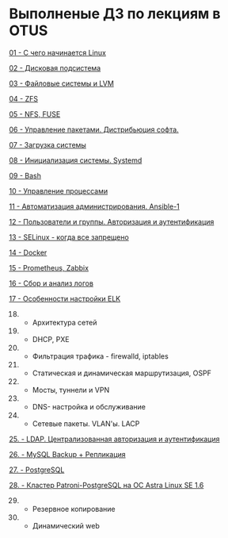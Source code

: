 # Выполненые ДЗ по лекциям в OTUS
[01 - С чего начинается Linux](https://github.com/Aleksey-10081967/HomeWork/tree/main/HW-lesson-01)

[02 - Дисковая подсистема](https://github.com/Aleksey-10081967/HomeWork/tree/main/HW-lesson-02)

[03  - Файловые системы и LVM](https://github.com/Aleksey-10081967/HomeWork/tree/main/HW-lesson-03)

[04  - ZFS](https://github.com/Aleksey-10081967/HomeWork/tree/main/HW-lesson-04)

[05  - NFS, FUSE](https://github.com/Aleksey-10081967/HomeWork/tree/main/HW-lesson-05)

[06  - Управление пакетами. Дистрибьюция софта.](https://github.com/Aleksey-10081967/HomeWork/tree/main/HW-lesson-06)

[07  - Загрузка системы](https://github.com/Aleksey-10081967/HomeWork/tree/main/HW-lesson-07)

[08  - Инициализация системы. Systemd](https://github.com/Aleksey-10081967/HomeWork/tree/main/HW-lesson-08)

[09  - Bash](https://github.com/Aleksey-10081967/HomeWork/tree/main/HW-lesson-09)

[10  - Управление процессами](https://github.com/Aleksey-10081967/HomeWork/tree/main/HW-lesson-11)

[11  - Автоматизация администрирования. Ansible-1](https://github.com/Aleksey-10081967/HomeWork/tree/main/HW-lesson-14)

[12  - Пользователи и группы. Авторизация и аутентификация](https://github.com/Aleksey-10081967/HomeWork/tree/main/HW-lesson-15)

[13  - SELinux - когда все запрещено](https://github.com/Aleksey-10081967/HomeWork/tree/main/HW-lesson-17)

[14  - Docker](https://github.com/Aleksey-10081967/HomeWork/tree/main/HW-lesson-18)

[15  - Prometheus, Zabbix](https://github.com/Aleksey-10081967/HomeWork/tree/main/HW-lesson-20)

[16  - Сбор и анализ логов](https://github.com/Aleksey-10081967/HomeWork/tree/main/HW-lesson-23)

[17  - Особенности настройки ELK](https://github.com/Aleksey-10081967/HomeWork/tree/main/HW-lesson-23-a)

18.  - Архитектура сетей   

19.  - DHCP, PXE

20.  - Фильтрация трафика - firewalld, iptables

21.  - Статическая и динамическая маршрутизация, OSPF

22.  - Мосты, туннели и VPN

23.  - DNS- настройка и обслуживание

24.  - Сетевые пакеты. VLAN'ы. LACP

[25. - LDAP. Централизованная авторизация и аутентификация](https://github.com/Aleksey-10081967/HomeWork/tree/main/HW-lesson-34)

[26. - MySQL Backup + Репликация](https://github.com/Aleksey-10081967/HomeWork/tree/main/HW-lesson-39)

[27. - PostgreSQL](https://github.com/Aleksey-10081967/HomeWork/tree/main/HW-lesson-40)

[28. - Кластер Patroni-PostgreSQL на ОС Astra Linux SE 1.6](https://github.com/Aleksey-10081967/HomeWork/tree/main/HW-lesson-40-a)

29.  - Резервное копирование

30.  - Динамический web
